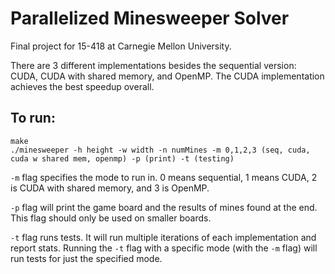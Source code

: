 # Parallelized Minesweeper Solver
Final project for 15-418 at Carnegie Mellon University.

There are 3 different implementations besides the sequential version: CUDA, CUDA with shared memory, and OpenMP.
The CUDA implementation achieves the best speedup overall. 

## To run: 
``` 
make 
./minesweeper -h height -w width -n numMines -m 0,1,2,3 (seq, cuda, cuda w shared mem, openmp) -p (print) -t (testing) 
```

`-m` flag specifies the mode to run in. 0 means sequential, 1 means CUDA, 2 is CUDA with shared memory, and 3 is OpenMP. 

`-p` flag will print the game board and the results of mines found at the end. This flag should only be used on smaller boards.

`-t` flag runs tests. It will run multiple iterations of each implementation and report stats. Running the `-t` flag with a specific mode (with the `-m` flag) will run tests for just the specified mode. 